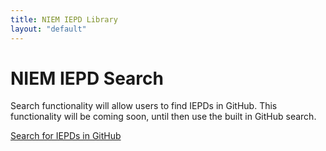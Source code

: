 ```yaml
---
title: NIEM IEPD Library
layout: "default"
---
```

# NIEM IEPD Search

Search functionality will allow users to find IEPDs in GitHub. This functionality will be coming soon, until then use the built in GitHub search.


<a href="https://github.com/search?q=NIEM+IEPD&utf8=%E2%9C%93">Search for IEPDs in GitHub</a>
